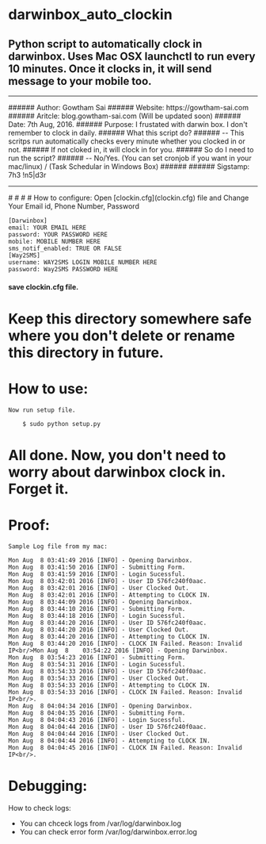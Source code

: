 # darwinbox_auto_clockin
## Python script to automatically clock in darwinbox. Uses Mac OSX launchctl to run every 10  minutes. Once it clocks in, it will send message to your mobile too. 

<hr>
###### Author: Gowtham Sai
###### Website: https://gowtham-sai.com
###### Aritcle: blog.gowtham-sai.com (Will be updated soon)
###### Date: 7th Aug, 2016.
###### Purpose: I frustated with darwin box. I don't remember to clock in daily. 
###### What this script do?
######		-- This scritps run automatically checks every minute whether you clocked in or not.
######			If not cloked in, it will clock in for you. 
###### So do I need to run the script?
######		-- No/Yes. (You can set cronjob if you want in your mac/linux) / (Task Schedular in Windows Box)
######
###### Sigstamp: 7h3 !n5|d3r
<hr>
#
#
#
# How to configure:
Open [clockin.cfg](clockin.cfg) file and Change Your Email id, Phone Number, Password

    [Darwinbox]
    email: YOUR EMAIL HERE
    password: YOUR PASSWORD HERE
    mobile: MOBILE NUMBER HERE
    sms_notif_enabled: TRUE OR FALSE
    [Way2SMS] 
    username: WAY2SMS LOGIN MOBILE NUMBER HERE
    password: Way2SMS PASSWORD HERE

#### save clockin.cfg file. 
#
#
#
#
# Keep this directory somewhere safe where you don't delete or rename this directory in future.
#
#
# How to use:
            
` Now run setup file. `

        $ sudo python setup.py

# All done. Now, you don't need to worry about darwinbox clock in. Forget it. 
##
# Proof:
` Sample Log file from my mac: `

    Mon Aug  8 03:41:49 2016 [INFO] - Opening Darwinbox.
    Mon Aug  8 03:41:50 2016 [INFO] - Submitting Form.
    Mon Aug  8 03:41:59 2016 [INFO] - Login Sucessful.
    Mon Aug  8 03:42:01 2016 [INFO] - User ID 576fc240f0aac.
    Mon Aug  8 03:42:01 2016 [INFO] - User Clocked Out.
    Mon Aug  8 03:42:01 2016 [INFO] - Attempting to CLOCK IN.
    Mon Aug  8 03:44:09 2016 [INFO] - Opening Darwinbox.
    Mon Aug  8 03:44:10 2016 [INFO] - Submitting Form.
    Mon Aug  8 03:44:18 2016 [INFO] - Login Sucessful.
    Mon Aug  8 03:44:20 2016 [INFO] - User ID 576fc240f0aac.
    Mon Aug  8 03:44:20 2016 [INFO] - User Clocked Out.
    Mon Aug  8 03:44:20 2016 [INFO] - Attempting to CLOCK IN.
    Mon Aug  8 03:44:20 2016 [INFO] - CLOCK IN Failed. Reason: Invalid IP<br/>Mon Aug  8    03:54:22 2016 [INFO] - Opening Darwinbox.
    Mon Aug  8 03:54:23 2016 [INFO] - Submitting Form.
    Mon Aug  8 03:54:31 2016 [INFO] - Login Sucessful.
    Mon Aug  8 03:54:33 2016 [INFO] - User ID 576fc240f0aac.
    Mon Aug  8 03:54:33 2016 [INFO] - User Clocked Out.
    Mon Aug  8 03:54:33 2016 [INFO] - Attempting to CLOCK IN.
    Mon Aug  8 03:54:33 2016 [INFO] - CLOCK IN Failed. Reason: Invalid IP<br/>.
    Mon Aug  8 04:04:34 2016 [INFO] - Opening Darwinbox.
    Mon Aug  8 04:04:35 2016 [INFO] - Submitting Form.
    Mon Aug  8 04:04:43 2016 [INFO] - Login Sucessful.
    Mon Aug  8 04:04:44 2016 [INFO] - User ID 576fc240f0aac.
    Mon Aug  8 04:04:44 2016 [INFO] - User Clocked Out.
    Mon Aug  8 04:04:44 2016 [INFO] - Attempting to CLOCK IN.
    Mon Aug  8 04:04:45 2016 [INFO] - CLOCK IN Failed. Reason: Invalid IP<br/>.





# Debugging:
How to check logs:

* You can chceck logs from /var/log/darwinbox.log
* You can check error form  /var/log/darwinbox.error.log
